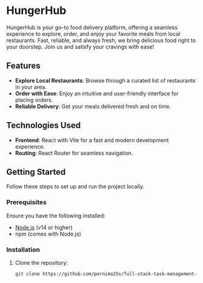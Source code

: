 # HungerHub  

HungerHub is your go-to food delivery platform, offering a seamless experience to explore, order, and enjoy your favorite meals from local restaurants. Fast, reliable, and always fresh, we bring delicious food right to your doorstep. Join us and satisfy your cravings with ease!  

## Features
- **Explore Local Restaurants**: Browse through a curated list of restaurants in your area.  
- **Order with Ease**: Enjoy an intuitive and user-friendly interface for placing orders.  
- **Reliable Delivery**: Get your meals delivered fresh and on time.  

## Technologies Used  
- **Frontend**: React with Vite for a fast and modern development experience.  
- **Routing**: React Router for seamless navigation.  

## Getting Started  

Follow these steps to set up and run the project locally.  

### Prerequisites  
Ensure you have the following installed:  
- [Node.js](https://nodejs.org/) (v14 or higher)  
- npm (comes with Node.js)  

### Installation  

1. Clone the repository:  
   ```bash  
   git clone https://github.com/pornima25s/full-stack-task-management-app.git .  
